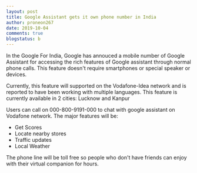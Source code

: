 ```yaml
---
layout: post
title: Google Assistant gets it own phone number in India
author: proneon267
date: 2019-10-04
comments: true
blogstatus: b
---
```

In the Google For India, Google has annouced a mobile number of Google Assistant for accessing the rich features of Google
assistant through normal phone calls. This feature doesn't require smartphones or special speaker or devices. 

Currently, this feature will supported on the Vodafone-Idea network and is reported to have been working with
multiple languages. This feature is currently available in 2 cities: Lucknow and Kanpur

Users can call on 000-800-9191-000 to chat with google assistant on Vodafone network. The major features will be:
* Get Scores
* Locate nearby stores
* Traffic updates
* Local Weather

The phone line will be toll free so people who don't have friends can enjoy with their virtual companion for hours.
